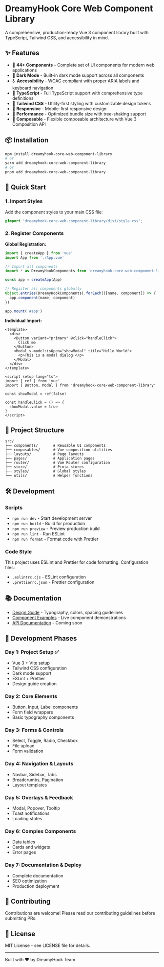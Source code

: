 # DreamyHook Core Web Component Library

A comprehensive, production-ready Vue 3 component library built with TypeScript, Tailwind CSS, and accessibility in mind.

## ✨ Features

- 🎨 **44+ Components** - Complete set of UI components for modern web applications
- 🌙 **Dark Mode** - Built-in dark mode support across all components
- ♿ **Accessibility** - WCAG compliant with proper ARIA labels and keyboard navigation
- 🎯 **TypeScript** - Full TypeScript support with comprehensive type definitions
- 🎨 **Tailwind CSS** - Utility-first styling with customizable design tokens
- 📱 **Responsive** - Mobile-first responsive design
- 🚀 **Performance** - Optimized bundle size with tree-shaking support
- 🧩 **Composable** - Flexible composable architecture with Vue 3 Composition API

## 📦 Installation

```bash
npm install dreamyhook-core-web-component-library
# or
yarn add dreamyhook-core-web-component-library
# or
pnpm add dreamyhook-core-web-component-library
```

## 🚀 Quick Start

### 1. Import Styles

Add the component styles to your main CSS file:

```css
@import 'dreamyhook-core-web-component-library/dist/style.css';
```

### 2. Register Components

**Global Registration:**

```typescript
import { createApp } from 'vue'
import App from './App.vue'

// Import all components
import * as DreamyHookComponents from 'dreamyhook-core-web-component-library'

const app = createApp(App)

// Register all components globally
Object.entries(DreamyHookComponents).forEach(([name, component]) => {
  app.component(name, component)
})

app.mount('#app')
```

**Individual Import:**

```vue
<template>
  <div>
    <Button variant="primary" @click="handleClick">
      Click me
    </Button>
    <Modal v-model:isOpen="showModal" title="Hello World">
      <p>This is a modal dialog!</p>
    </Modal>
  </div>
</template>

<script setup lang="ts">
import { ref } from 'vue'
import { Button, Modal } from 'dreamyhook-core-web-component-library'

const showModal = ref(false)

const handleClick = () => {
  showModal.value = true
}
</script>
```

## 📁 Project Structure

```
src/
├── components/       # Reusable UI components
├── composables/      # Vue composition utilities
├── layouts/          # Page layouts
├── pages/            # Application pages
├── router/           # Vue Router configuration
├── store/            # Pinia stores
├── styles/           # Global styles
└── utils/            # Helper functions
```

## 🛠️ Development

### Scripts

- `npm run dev` - Start development server
- `npm run build` - Build for production
- `npm run preview` - Preview production build
- `npm run lint` - Run ESLint
- `npm run format` - Format code with Prettier

### Code Style

This project uses ESLint and Prettier for code formatting. Configuration files:
- `.eslintrc.cjs` - ESLint configuration
- `.prettierrc.json` - Prettier configuration

## 📚 Documentation

- [Design Guide](./DESIGN_GUIDE.md) - Typography, colors, spacing guidelines
- [Component Examples](/examples) - Live component demonstrations
- [API Documentation](#) - Coming soon

## 🎯 Development Phases

### Day 1: Project Setup ✅
- Vue 3 + Vite setup
- Tailwind CSS configuration
- Dark mode support
- ESLint + Prettier
- Design guide creation

### Day 2: Core Elements
- Button, Input, Label components
- Form field wrappers
- Basic typography components

### Day 3: Forms & Controls
- Select, Toggle, Radio, Checkbox
- File upload
- Form validation

### Day 4: Navigation & Layouts
- Navbar, Sidebar, Tabs
- Breadcrumbs, Pagination
- Layout templates

### Day 5: Overlays & Feedback
- Modal, Popover, Tooltip
- Toast notifications
- Loading states

### Day 6: Complex Components
- Data tables
- Cards and widgets
- Error pages

### Day 7: Documentation & Deploy
- Complete documentation
- SEO optimization
- Production deployment

## 🤝 Contributing

Contributions are welcome! Please read our contributing guidelines before submitting PRs.

## 📄 License

MIT License - see LICENSE file for details.

---

Built with ❤️ by DreamyHook Team